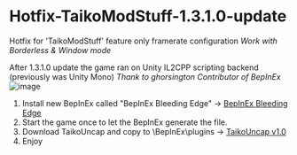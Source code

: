 # Hotfix-TaikoModStuff-1.3.1.0-update
Hotfix for 'TaikoModStuff' feature only framerate configuration *Work with Borderless &amp; Window mode*

After 1.3.1.0 update the game ran on Unity IL2CPP scripting backend (previously was Unity Mono)
*Thank to ghorsington Contributor of BepInEx*
![image](https://user-images.githubusercontent.com/47499678/155030506-40296e40-e9d0-410b-9d4f-c2853af5637e.png)

1. Install new BepInEx called "BepInEx Bleeding Edge" -> [BepInEx Bleeding Edge](https://builds.bepinex.dev/projects/bepinex_be)
2. Start the game once to let the BepInEx generate the file.
3. Download TaikoUncap and copy to \BepInEx\plugins -> [TaikoUncap v1.0](https://github.com/AspirineHD/Hotfix-TaikoModStuff-1.3.1.0-update/releases/tag/v1.0)
4. Enjoy
